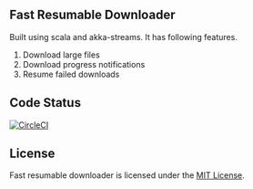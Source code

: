 ## Fast Resumable Downloader

Built using scala and akka-streams. It has following features.
1. Download large files
2. Download progress notifications
3. Resume failed downloads

## Code Status
[![CircleCI](https://circleci.com/gh/sharmapankaj2512/resumable-downloader-scala-akka.svg?style=svg)](https://circleci.com/gh/sharmapankaj2512/resumable-downloader-scala-akka)

## License
Fast resumable downloader is licensed under the [MIT License](https://opensource.org/licenses/MIT).
